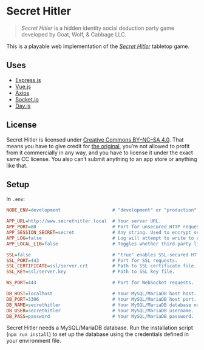 # Secret Hitler

> _Secret Hitler_ is a hidden identity social deduction party game developed by Goat, Wolf, & Cabbage LLC.

This is a playable web implementation of the _[Secret Hitler](https://www.secrethitler.com/)_ tabletop game.

## Uses

- [Express.js](https://expressjs.com/)
- [Vue.js](https://vuejs.org/)
- [Axios](https://github.com/axios/axios)
- [Socket.io](https://socket.io/)
- [Day.js](https://day.js.org/)

## License

Secret Hitler is licensed under [Creative Commons BY–NC–SA 4.0](https://creativecommons.org/licenses/by-nc-sa/4.0/). That means you have to give credit for [the original](https://www.secrethitler.com/), you’re not allowed to profit from it commercially in any way, and you have to license it under the exact same CC license. You also can’t submit anything to an app store or anything like that.

## Setup

In `.env`:

```ini
NODE_ENV=development                   # "development" or "production".

APP_URL=http://www.secrethitler.local  # Your server URL.
APP_PORT=80                            # Port for unsecured HTTP requests.
APP_SESSION_SECRET=secret              # Any string. Used to encrypt session cookies.
APP_LOG=false                          # Log will attempt to write to any path other than "false".
APP_LOCAL_LIB=false                    # Toggles whether third-party libraries (Vue, Google Fonts, etc.) are served locally or from public CDNs.

SSL=false                              # "true" enables SSL-secured HTTPS server. 
SSL_PORT=443                           # Port for SSL requests.
SSL_CERTIFICATE=ssl/server.crt         # Path to SSL certificate file.
SSL_KEY=ssl/server.key                 # Path to SSL key file.

WS_PORT=443                            # Port for WebSocket requests.

DB_HOST=localhost                      # Your MySQL/MariaDB host host. Defaults to "localhost".
DB_PORT=3306                           # Your MySQL/MariaDB host port. Defaults to "3306".
DB_NAME=secrethitler                   # Your MySQL/MariaDB database name.
DB_USER=secrethitler                   # Your MySQL/MariaDB username.
DB_PASS=password                       # Your MySQL/MariaDB password.
```

Secret Hitler needs a MySQL/MariaDB database. Run the installation script (`npm run install`) to set up the database using the credentials defined in your environment file.
